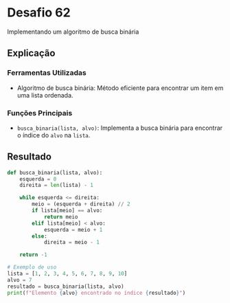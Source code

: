 # Desafio 62

Implementando um algoritmo de busca binária

## Explicação

### Ferramentas Utilizadas

- Algoritmo de busca binária: Método eficiente para encontrar um item em uma lista ordenada.

### Funções Principais

- `busca_binaria(lista, alvo)`: Implementa a busca binária para encontrar o índice do `alvo` na `lista`.

## Resultado

```py
def busca_binaria(lista, alvo):
    esquerda = 0
    direita = len(lista) - 1

    while esquerda <= direita:
        meio = (esquerda + direita) // 2
        if lista[meio] == alvo:
            return meio
        elif lista[meio] < alvo:
            esquerda = meio + 1
        else:
            direita = meio - 1

    return -1

# Exemplo de uso
lista = [1, 2, 3, 4, 5, 6, 7, 8, 9, 10]
alvo = 7
resultado = busca_binaria(lista, alvo)
print(f"Elemento {alvo} encontrado no índice {resultado}")